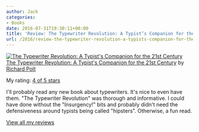 ```yaml
---
author: Jack
categories:
- Books
date: 2016-07-31T19:30:11+00:00
title: 'Review: The Typewriter Revolution: A Typist’s Companion for the 21st Century'
url: /2016/review-the-typewriter-revolution-a-typists-companion-for-the-21st-century/
---
```


<a style="float: left; padding-right: 20px;" href="http://www.goodreads.com/book/show/25058061"><img src="http://d.gr-assets.com/books/1425339546m/25058061.jpg" alt="The Typewriter Revolution: A Typist's Companion for the 21st Century" border="0" /></a>
  
[The Typewriter Revolution: A Typist's Companion for the 21st Century][1] by [Richard Polt][2]
  
My rating: [4 of 5 stars][3]

I'll probably read any new book about typewriters. It's nice to even have them. "The Typewriter Revolution" was thorough and informative. I could have done without the "Insurgency!" bits and probably didn't need the defensiveness around typists being called "hipsters". Otherwise, a fun read.

[View all my reviews][3]

 [1]: http://www.goodreads.com/book/show/25058061
 [2]: http://www.goodreads.com/author/show/58703
 [3]: http://www.goodreads.com/review/show/1712820268
